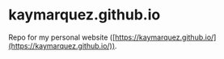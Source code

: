 # kaymarquez.github.io
Repo for my personal website ([https://kaymarquez.github.io/](https://kaymarquez.github.io/)).